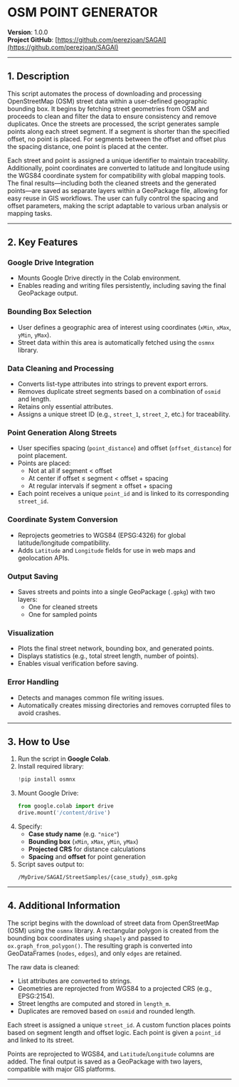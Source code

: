 # OSM POINT GENERATOR  
**Version**: 1.0.0  
**Project GitHub**: [https://github.com/perezjoan/SAGAI](https://github.com/perezjoan/SAGAI)

---

## 1. Description

This script automates the process of downloading and processing OpenStreetMap (OSM) street data within a user-defined geographic bounding box. It begins by fetching street geometries from OSM and proceeds to clean and filter the data to ensure consistency and remove duplicates. Once the streets are processed, the script generates sample points along each street segment. If a segment is shorter than the specified offset, no point is placed. For segments between the offset and offset plus the spacing distance, one point is placed at the center.

Each street and point is assigned a unique identifier to maintain traceability. Additionally, point coordinates are converted to latitude and longitude using the WGS84 coordinate system for compatibility with global mapping tools. The final results—including both the cleaned streets and the generated points—are saved as separate layers within a GeoPackage file, allowing for easy reuse in GIS workflows. The user can fully control the spacing and offset parameters, making the script adaptable to various urban analysis or mapping tasks.

---

## 2. Key Features

### Google Drive Integration
- Mounts Google Drive directly in the Colab environment.
- Enables reading and writing files persistently, including saving the final GeoPackage output.

### Bounding Box Selection
- User defines a geographic area of interest using coordinates (`xMin`, `xMax`, `yMin`, `yMax`).
- Street data within this area is automatically fetched using the `osmnx` library.

### Data Cleaning and Processing
- Converts list-type attributes into strings to prevent export errors.
- Removes duplicate street segments based on a combination of `osmid` and length.
- Retains only essential attributes.
- Assigns a unique street ID (e.g., `street_1`, `street_2`, etc.) for traceability.

### Point Generation Along Streets
- User specifies spacing (`point_distance`) and offset (`offset_distance`) for point placement.
- Points are placed:
  - Not at all if segment < offset
  - At center if offset ≤ segment < offset + spacing
  - At regular intervals if segment ≥ offset + spacing
- Each point receives a unique `point_id` and is linked to its corresponding `street_id`.

### Coordinate System Conversion
- Reprojects geometries to WGS84 (EPSG:4326) for global latitude/longitude compatibility.
- Adds `Latitude` and `Longitude` fields for use in web maps and geolocation APIs.

### Output Saving
- Saves streets and points into a single GeoPackage (`.gpkg`) with two layers:
  - One for cleaned streets
  - One for sampled points

### Visualization
- Plots the final street network, bounding box, and generated points.
- Displays statistics (e.g., total street length, number of points).
- Enables visual verification before saving.

### Error Handling
- Detects and manages common file writing issues.
- Automatically creates missing directories and removes corrupted files to avoid crashes.

---

## 3. How to Use

1. Run the script in **Google Colab**.
2. Install required library:
   ```python
   !pip install osmnx
   ```
3. Mount Google Drive:
   ```python
   from google.colab import drive
   drive.mount('/content/drive')
   ```
4. Specify:
   - **Case study name** (e.g. `"nice"`)
   - **Bounding box** (`xMin`, `xMax`, `yMin`, `yMax`)
   - **Projected CRS** for distance calculations
   - **Spacing** and **offset** for point generation
5. Script saves output to:
   ```
   /MyDrive/SAGAI/StreetSamples/{case_study}_osm.gpkg
   ```

---

## 4. Additional Information

The script begins with the download of street data from OpenStreetMap (OSM) using the `osmnx` library. A rectangular polygon is created from the bounding box coordinates using `shapely` and passed to `ox.graph_from_polygon()`. The resulting graph is converted into GeoDataFrames (`nodes`, `edges`), and only `edges` are retained.

The raw data is cleaned:
- List attributes are converted to strings.
- Geometries are reprojected from WGS84 to a projected CRS (e.g., EPSG:2154).
- Street lengths are computed and stored in `length_m`.
- Duplicates are removed based on `osmid` and rounded length.

Each street is assigned a unique `street_id`. A custom function places points based on segment length and offset logic. Each point is given a `point_id` and linked to its street.

Points are reprojected to WGS84, and `Latitude`/`Longitude` columns are added. The final output is saved as a GeoPackage with two layers, compatible with major GIS platforms.

---
